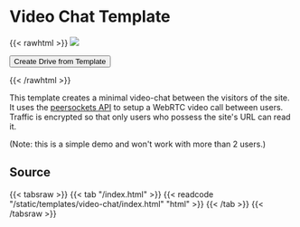# Video Chat Template

{{< rawhtml >}}
<img class="template-thumb" src="/templates/video-chat.png">

<button class="create-drive">Create Drive from Template</button>

<script>
  const TEMPLATE_ROOT = '/templates/video-chat'
  window.TEMPLATE_FILES = [
    '/index.html'
  ]
</script>
<script src="/templates/index.js"></script>
{{< /rawhtml >}}

This template creates a minimal video-chat between the visitors of the site. It uses the [peersockets API](https://beaker-browser.gitbook.io/docs/apis/beaker.peersockets) to setup a WebRTC video call between users. Traffic is encrypted so that only users who possess the site's URL can read it.

(Note: this is a simple demo and won't work with more than 2 users.)

## Source

{{< tabsraw >}}
{{< tab "/index.html" >}}
{{< readcode "/static/templates/video-chat/index.html" "html" >}}
{{< /tab >}}
{{< /tabsraw >}}